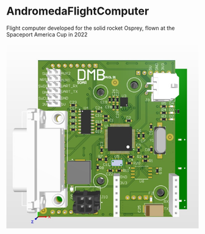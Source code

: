 # AndromedaFlightComputer
Flight computer developed for the solid rocket Osprey, flown at the Spaceport America Cup in 2022

![alt text](https://github.com/rwjmoore/AndromedaFlightComputer/blob/fe1f59382d7c7989c939c095f7d0d2cb6e69b2e5/DMB_Top.jpg)
